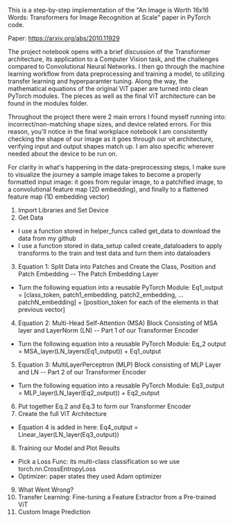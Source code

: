 This is a step-by-step implementation of the "An Image is Worth 16x16 Words: Transformers for Image Recognition at Scale" paper in PyTorch code.

Paper: https://arxiv.org/abs/2010.11929

The project notebook opens with a brief discussion of the Transformer architecture, its application to a Computer Vision task, and the challenges compared to Convolutional Neural Networks. I then go through the machine learning workflow from data preprocessing and training a model, to utilizing transfer learning and hyperparamter tuning. Along the way, the mathematical equations of the original ViT paper are turned into clean PyTorch modules. The pieces as well as the final ViT architecture can be found in the modules folder.

Throughout the project there were 2 main errors I found myself running into: incorrect/non-matching shape sizes, and device related errors. For this reason, you'll notice in the final workplace notebook I am consistently checking the shape of our image as it goes through our vit architecture, verifying input and output shapes match up. I am also specific wherever needed about the device to be run on.

For clarity in what's happening in the data-preprocessing steps, I make sure to visualize the journey a sample image takes to become a properly formatted input image: it goes from regular image, to a patchified image, to a convolutional feature map (2D embedding), and finally to a flattened feature map (1D embedding vector)

1. Import Libraries and Set Device
2. Get Data
  * I use a function stored in helper_funcs called get_data to download the data from my github
  * I use a function stored in data_setup called create_dataloaders to apply transforms to the train and test data and turn them into dataloaders
3. Equation 1: Split Data into Patches and Create the Class, Position and Patch Embedding -- The Patch Embedding Layer
  * Turn the following equation into a reusable PyTorch Module: Eq1_output = [class_token, patch1_embedding, patch2_embedding, ... patchN_embedding] + [position_token for each of the elements in that previous vector]
4. Equation 2: Multi-Head Self-Attention (MSA) Block Consisting of MSA layer and LayerNorm (LN) -- Part 1 of our Transformer Encoder
  * Turn the following equation into a reusable PyTorch Module: Eq_2 output = MSA_layer(LN_layers(Eq1_output)) + Eq1_output
5. Equation 3: MultiLayerPerceptron (MLP) Block consisting of MLP Layer and LN -- Part 2 of our Transformer Encoder
  * Turn the following equation into a reusable PyTorch Module: Eq3_output = MLP_layer(LN_layer(Eq2_output)) + Eq2_output
6. Put together Eq.2 and Eq.3 to form our Transformer Encoder
7. Create the full ViT Architecture
  * Equation 4 is added in here: Eq4_output = Linear_layer(LN_layer(Eq3_output))
8. Training our Model and Plot Results
  * Pick a Loss Func: its multi-class classification so we use torch.nn.CrossEntropyLoss
  * Optimizer: paper states they used Adam optimizer
9. What Went Wrong?
10. Transfer Learning: Fine-tuning a Feature Extractor from a Pre-trained ViT
11. Custom Image Prediction
